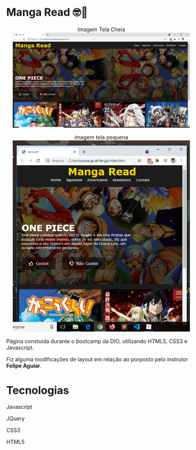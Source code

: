 # Manga Read :nerd_face::book:
<p align="center">
    Imagem Tela Cheia
    <img width="470" src="/img/assets/tela-cheia.png">
</p>

<p align="center">
    imagem tela pequena
    <img width="470" src="/img/assets/tela-tablet.png">
</p>




Página constuida durante o bootcamp da DIO, utilizando HTML5, CSS3 e Javascript.

Fiz alguma modificações de layout em relação ao porposto pelo instrutor **Felipe Aguiar**.



# Tecnologias

Javascript

JQuery

CSS3

HTML5